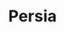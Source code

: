 ---
title: Persia
date: 
draft: false

# descripcion
description : Ovalo con nácar chico

materials: Plata 925

color: Plateado

dimensions: 3cm

code: 01-01-0083

type: "Aros"

categories: []

price: $8.580,00

price_eftvo: $7.290,00

# Images
# first image will be shown in the product page
images:
  # - image: "images/path_to_image"
  # La ubicacion de las imagenes es imagenes/Aros/Aros.Colgantes/01-01-0083-persia
  - image: "./images/aros/colgantes/01-01-0083-ovalo-con-nacar-chico_a.jpeg"
  - image: "./images/aros/colgantes/01-01-0083-ovalo-con-nacar-chico_b.jpeg"
---